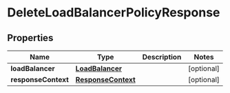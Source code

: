 

# DeleteLoadBalancerPolicyResponse


## Properties

| Name | Type | Description | Notes |
|------------ | ------------- | ------------- | -------------|
|**loadBalancer** | [**LoadBalancer**](LoadBalancer.md) |  |  [optional] |
|**responseContext** | [**ResponseContext**](ResponseContext.md) |  |  [optional] |



